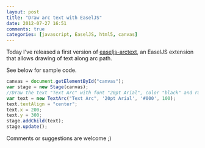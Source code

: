 ```yaml
---
layout: post
title: "Draw arc text with EaselJS"
date: 2012-07-27 16:51
comments: true
categories: [javascript, EaselJS, html5, canvas]
---
```


Today I've released a first version of [easeljs-arctext](https://github.com/lucor/easeljs-textarc), an EaselJS extension that allows drawing of text along arc path.

See below for sample code.

``` javascript Sample code
canvas = document.getElementById("canvas");
var stage = new Stage(canvas);
//Draw the text "Text Arc" with font "20pt Arial", color "black" and radius 100
var text = new TextArc("Text Arc", '20pt Arial', '#000', 100);
text.textAlign = "center";
text.x = 200;
text.y = 300;
stage.addChild(text);
stage.update();
``` 

Comments or suggestions are welcome ;)
